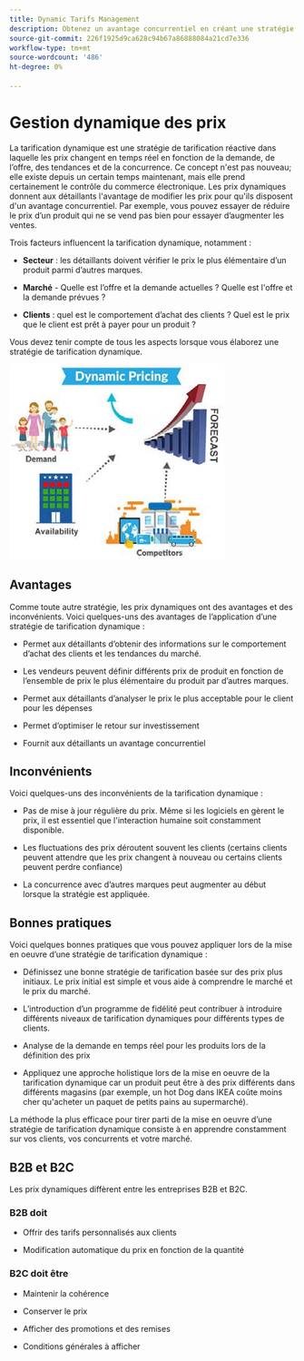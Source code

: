 ```yaml
---
title: Dynamic Tarifs Management
description: Obtenez un avantage concurrentiel en créant une stratégie pour modifier dynamiquement les prix des produits en fonction des conditions du marché.
source-git-commit: 226f1925d9ca628c94b67a86888084a21cd7e336
workflow-type: tm+mt
source-wordcount: '486'
ht-degree: 0%

---
```



# Gestion dynamique des prix

La tarification dynamique est une stratégie de tarification réactive dans laquelle les prix changent en temps réel en fonction de la demande, de l’offre, des tendances et de la concurrence. Ce concept n&#39;est pas nouveau; elle existe depuis un certain temps maintenant, mais elle prend certainement le contrôle du commerce électronique. Les prix dynamiques donnent aux détaillants l&#39;avantage de modifier les prix pour qu&#39;ils disposent d&#39;un avantage concurrentiel. Par exemple, vous pouvez essayer de réduire le prix d’un produit qui ne se vend pas bien pour essayer d’augmenter les ventes.

Trois facteurs influencent la tarification dynamique, notamment :

- **Secteur** : les détaillants doivent vérifier le prix le plus élémentaire d’un produit parmi d’autres marques.

- **Marché** - Quelle est l’offre et la demande actuelles ? Quelle est l&#39;offre et la demande prévues ?

- **Clients** : quel est le comportement d’achat des clients ? Quel est le prix que le client est prêt à payer pour un produit ?

Vous devez tenir compte de tous les aspects lorsque vous élaborez une stratégie de tarification dynamique.

![Diagramme de tarification dynamique](../../assets/playbooks/dynamic-pricing-diagram.png)

## Avantages

Comme toute autre stratégie, les prix dynamiques ont des avantages et des inconvénients. Voici quelques-uns des avantages de l’application d’une stratégie de tarification dynamique :

- Permet aux détaillants d’obtenir des informations sur le comportement d’achat des clients et les tendances du marché.

- Les vendeurs peuvent définir différents prix de produit en fonction de l’ensemble de prix le plus élémentaire du produit par d’autres marques.

- Permet aux détaillants d’analyser le prix le plus acceptable pour le client pour les dépenses

- Permet d’optimiser le retour sur investissement

- Fournit aux détaillants un avantage concurrentiel

## Inconvénients

Voici quelques-uns des inconvénients de la tarification dynamique :

- Pas de mise à jour régulière du prix. Même si les logiciels en gèrent le prix, il est essentiel que l&#39;interaction humaine soit constamment disponible.

- Les fluctuations des prix déroutent souvent les clients (certains clients peuvent attendre que les prix changent à nouveau ou certains clients peuvent perdre confiance)

- La concurrence avec d’autres marques peut augmenter au début lorsque la stratégie est appliquée.

## Bonnes pratiques

Voici quelques bonnes pratiques que vous pouvez appliquer lors de la mise en oeuvre d’une stratégie de tarification dynamique :

- Définissez une bonne stratégie de tarification basée sur des prix plus initiaux. Le prix initial est simple et vous aide à comprendre le marché et le prix du marché.

- L’introduction d’un programme de fidélité peut contribuer à introduire différents niveaux de tarification dynamiques pour différents types de clients.

- Analyse de la demande en temps réel pour les produits lors de la définition des prix

- Appliquez une approche holistique lors de la mise en oeuvre de la tarification dynamique car un produit peut être à des prix différents dans différents magasins (par exemple, un hot Dog dans IKEA coûte moins cher qu&#39;acheter un paquet de petits pains au supermarché).

La méthode la plus efficace pour tirer parti de la mise en oeuvre d’une stratégie de tarification dynamique consiste à en apprendre constamment sur vos clients, vos concurrents et votre marché.

## B2B et B2C

Les prix dynamiques diffèrent entre les entreprises B2B et B2C.

### B2B doit

- Offrir des tarifs personnalisés aux clients

- Modification automatique du prix en fonction de la quantité

### B2C doit être

- Maintenir la cohérence

- Conserver le prix

- Afficher des promotions et des remises

- Conditions générales à afficher
